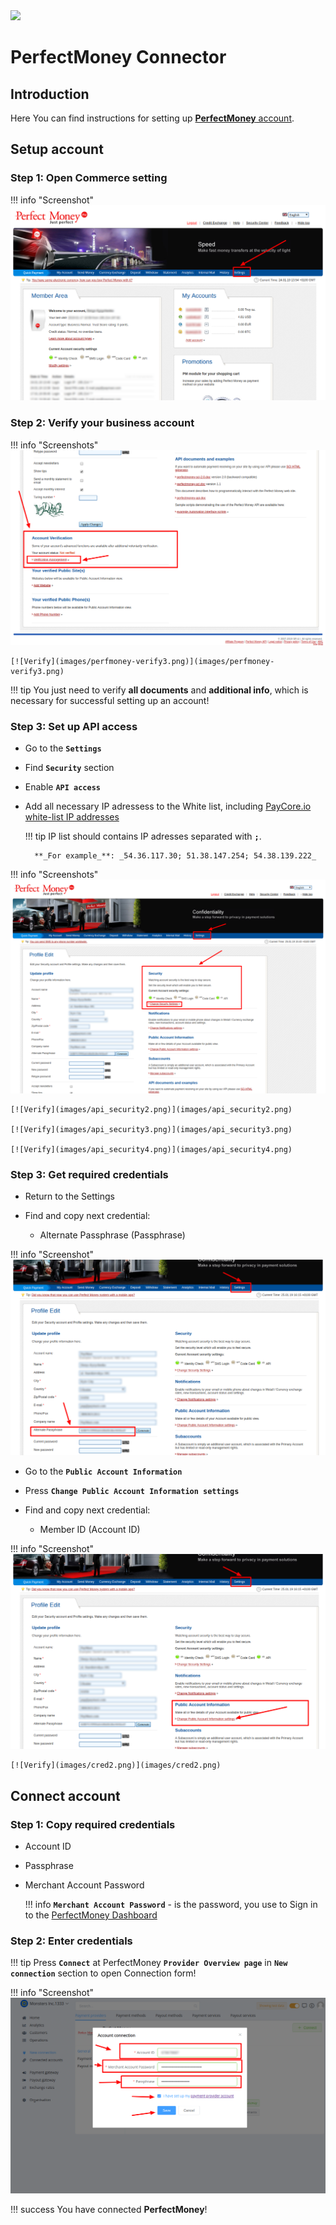 <img src="https://static.openfintech.io/payment_providers/perfectmoney/logo.png?w=400" width="400px">

# PerfectMoney Connector

## Introduction

Here You can find  instructions for setting up <a href="https://perfectmoney.is/login.html" target="_blank" rel="noopener"> **PerfectMoney** account</a>.

## Setup account




### Step 1: Open Commerce setting

!!! info "Screenshot"
    [![Verify](images/perfmoney-verify1.png)](images/perfmoney-verify1.png)

### Step 2: Verify your business account

!!! info "Screenshots"
    [![Verify](images/perfmoney-verify2.png)](images/perfmoney-verify2.png)

    [![Verify](images/perfmoney-verify3.png)](images/perfmoney-verify3.png)

!!! tip
    You just need to verify **all documents** and **additional info**, which is necessary for successful setting up an account!

### Step 3: Set up API access

- Go to the **`Settings`**
- Find **`Security`**  section
- Enable **`API access`**
- Add all necessary IP adressess to the White list, including  [PayСore.io white-list IP addresses](/ips/#white-list-ip-addresses)
    
    !!! tip
        IP list should contains IP adresses separated with **`;`**.

        **_For example_**: _54.36.117.30; 51.38.147.254; 54.38.139.222_

!!! info "Screenshots"
    [![Verify](images/api_security1.png)](images/api_security1.png)

    [![Verify](images/api_security2.png)](images/api_security2.png)

    [![Verify](images/api_security3.png)](images/api_security3.png)

    [![Verify](images/api_security4.png)](images/api_security4.png)

### Step 3: Get required credentials

- Return to the Settings

- Find and copy next credential:

    -  Alternate Passphrase (Passphrase)

!!! info "Screenshot"
    [![Verify](images/cred3.png)](images/cred3.png)

- Go to the **`Public Account Information`**

- Press **`Change Public Account Information settings`**

- Find and copy next credential:

    -  Member ID (Account ID)

!!! info "Screenshot"
    [![Verify](images/cred1.png)](images/cred1.png)

    [![Verify](images/cred2.png)](images/cred2.png)
 
## Connect account

### Step 1: Copy required credentials

-  Account ID

-  Passphrase

-  Merchant Account Password
    
    !!! info
        **`Merchant Account Password`** - is the password, you use to Sign in to the <a href="https://perfectmoney.is/login.html" target="_blank" rel="noopener">PerfectMoney Dashboard</a>

### Step 2: Enter credentials

!!! tip
    Press **`Connect`** at PerfectMoney **`Provider Overview page`** in **`New connection`** section to open Connection form!




!!! info "Screenshot"
    [![Connect](images/perfectmoney_connect.png)](images/perfectmoney_connect.png)


!!! success
    You have connected **PerfectMoney**!